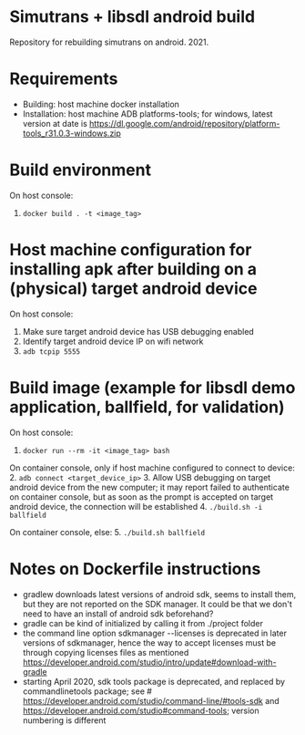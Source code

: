 # Simutrans + libsdl android build

Repository for rebuilding simutrans on android. 2021.


# Requirements

* Building: host machine docker installation
* Installation: host machine ADB platforms-tools; for windows, latest version at date is https://dl.google.com/android/repository/platform-tools_r31.0.3-windows.zip


# Build environment

On host console:
 1. ```docker build . -t <image_tag>```


# Host machine configuration for installing apk after building on a (physical) target android device

On host console:
 1. Make sure target android device has USB debugging enabled
 2. Identify target android device IP on wifi network
 3. ```adb tcpip 5555```


# Build image (example for libsdl demo application, ballfield, for validation)

On host console:
 1. ```docker run --rm -it <image_tag> bash```

On container console, only if host machine configured to connect to device:
 2. ```adb connect <target_device_ip>```
 3. Allow USB debugging on target android device from the new computer; it may report failed to authenticate on container console, but as soon as the prompt is accepted on target android device, the connection will be established
 4. ```./build.sh -i ballfield```

On container console, else:
 5. ```./build.sh ballfield```



# Notes on Dockerfile instructions

* gradlew downloads latest versions of android sdk, seems to install them, but they are not reported on the SDK manager. It could be that we don't need to have an install of android sdk beforehand?
* gradle can be kind of initialized by calling it from ./project folder
* the command line option sdkmanager --licenses is deprecated in later versions of sdkmanager, hence the way to accept licenses must be through copying licenses files as mentioned https://developer.android.com/studio/intro/update#download-with-gradle
* starting April 2020, sdk tools package is deprecated, and replaced by commandlinetools package; see # https://developer.android.com/studio/command-line/#tools-sdk and https://developer.android.com/studio#command-tools; version numbering is different